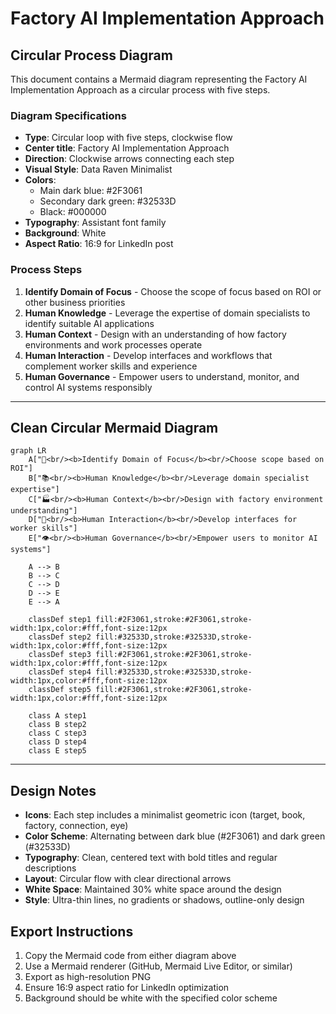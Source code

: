 # Factory AI Implementation Approach

## Circular Process Diagram

This document contains a Mermaid diagram representing the Factory AI Implementation Approach as a circular process with five steps.

### Diagram Specifications

- **Type**: Circular loop with five steps, clockwise flow
- **Center title**: Factory AI Implementation Approach
- **Direction**: Clockwise arrows connecting each step
- **Visual Style**: Data Raven Minimalist
- **Colors**: 
  - Main dark blue: #2F3061
  - Secondary dark green: #32533D
  - Black: #000000
- **Typography**: Assistant font family
- **Background**: White
- **Aspect Ratio**: 16:9 for LinkedIn post

### Process Steps

1. **Identify Domain of Focus** - Choose the scope of focus based on ROI or other business priorities
2. **Human Knowledge** - Leverage the expertise of domain specialists to identify suitable AI applications
3. **Human Context** - Design with an understanding of how factory environments and work processes operate
4. **Human Interaction** - Develop interfaces and workflows that complement worker skills and experience
5. **Human Governance** - Empower users to understand, monitor, and control AI systems responsibly

---

## Clean Circular Mermaid Diagram

```mermaid
graph LR
    A["🎯<br/><b>Identify Domain of Focus</b><br/>Choose scope based on ROI"]
    B["📚<br/><b>Human Knowledge</b><br/>Leverage domain specialist expertise"]
    C["🏭<br/><b>Human Context</b><br/>Design with factory environment understanding"]
    D["🔗<br/><b>Human Interaction</b><br/>Develop interfaces for worker skills"]
    E["👁️<br/><b>Human Governance</b><br/>Empower users to monitor AI systems"]
    
    A --> B
    B --> C
    C --> D
    D --> E
    E --> A
    
    classDef step1 fill:#2F3061,stroke:#2F3061,stroke-width:1px,color:#fff,font-size:12px
    classDef step2 fill:#32533D,stroke:#32533D,stroke-width:1px,color:#fff,font-size:12px
    classDef step3 fill:#2F3061,stroke:#2F3061,stroke-width:1px,color:#fff,font-size:12px
    classDef step4 fill:#32533D,stroke:#32533D,stroke-width:1px,color:#fff,font-size:12px
    classDef step5 fill:#2F3061,stroke:#2F3061,stroke-width:1px,color:#fff,font-size:12px
    
    class A step1
    class B step2
    class C step3
    class D step4
    class E step5
```

---

## Design Notes

- **Icons**: Each step includes a minimalist geometric icon (target, book, factory, connection, eye)
- **Color Scheme**: Alternating between dark blue (#2F3061) and dark green (#32533D)
- **Typography**: Clean, centered text with bold titles and regular descriptions
- **Layout**: Circular flow with clear directional arrows
- **White Space**: Maintained 30% white space around the design
- **Style**: Ultra-thin lines, no gradients or shadows, outline-only design

## Export Instructions

1. Copy the Mermaid code from either diagram above
2. Use a Mermaid renderer (GitHub, Mermaid Live Editor, or similar)
3. Export as high-resolution PNG
4. Ensure 16:9 aspect ratio for LinkedIn optimization
5. Background should be white with the specified color scheme

